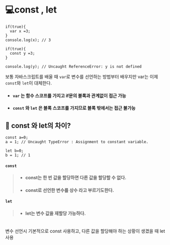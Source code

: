 # 💻const , let

```
if(true){
  var x =3;
}
console.log(x); // 3

if(true){
  const y =3;
}

console.log(y); // Uncaught ReferenceError: y is not defined
````
보통 자바스크립트를 배울 때 `var`로 변수를 선언하는 방법부터 배우지만
var는 이제 `const`와 `let`이 대체한다.

- #### `var` 는 함수 스코프를 가지고 if문의 블록과 관계없이 접근 가능 
- #### `const` 와 `let` 은 블록 스코프를 가지므로 블록 밖에서는 접근 불가능

## 🤔 const 와 let의 차이?
```
const a=0;
a = 1; // Uncaught TypeError : Assignment to constant variable.

let b=0;
b = 1; // 1
```
#### `const`
> - #### const는 한 번 값을 할당하면 다른 값을 할당할 수 없다. 
> - #### const로 선언한 변수를 상수 라고 부르기도한다.

#### `let`
>- #### let는 변수 값을 재할당 가능하다. 

<br>
 변수 선언시 기본적으로 const 사용하고, 다른 값을 할당해야 하는 상황이 생겼을 때 let 사용
